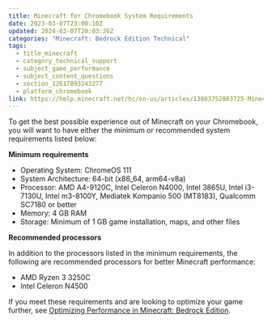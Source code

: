 ```yaml
---
title: Minecraft for Chromebook System Requirements
date: 2023-03-07T23:00:10Z
updated: 2024-03-07T20:03:26Z
categories: "Minecraft: Bedrock Edition Technical"
tags:
  - title_minecraft
  - category_technical_support
  - subject_game_performance
  - subject_content_questions
  - section_12617893243277
  - platform_chromebook
link: https://help.minecraft.net/hc/en-us/articles/13803752803725-Minecraft-for-Chromebook-System-Requirements
---
```


To get the best possible experience out of Minecraft on your Chromebook, you will want to have either the minimum or recommended system requirements listed below:

**Minimum requirements**

- Operating System: ChromeOS 111
- System Architecture: 64-bit (x86_64, arm64-v8a)
- Processor: AMD A4-9120C, Intel Celeron N4000, Intel 3865U, Intel i3-7130U, Intel m3-8100Y, Mediatek Kompanio 500 (MT8183), Qualcomm SC7180 or better
- Memory: 4 GB RAM
- Storage: Minimum of 1 GB game installation, maps, and other files 

**Recommended processors**

In addition to the processors listed in the minimum requirements, the following are recommended processors for better Minecraft performance:

- AMD Ryzen 3 3250C
- Intel Celeron N4500

If you meet these requirements and are looking to optimize your game further, see [Optimizing Performance in Minecraft: Bedrock Edition](./Optimizing-Performance-in-Minecraft-Bedrock-Edition.md).
